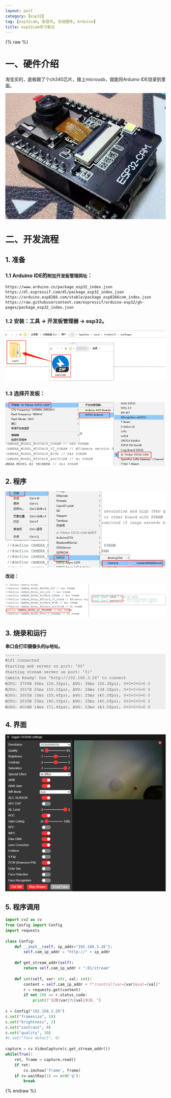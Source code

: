 ```yaml
---
layout: post
category: [esp32]
tag: [esp32cam, 安信可, 无线图传, Arduino]
title: esp32cam学习笔记
---
```

{% raw %}

# 一、硬件介绍

淘宝买的，底板跟了个ch340芯片，接上microusb，就能将Arduino IDE烧录到里面。

![](/assets/images/esp32cam-first-attempt/2022-07-31-15-53-33.png)

# 二、开发流程

## 1. 准备

### 1.1 Arduino IDE的`附加开发板管理网址`：
```
https://www.arduino.cn/package_esp32_index.json
https://dl.espressif.com/dl/package_esp32_index.json
https://arduino.esp8266.com/stable/package_esp8266com_index.json
https://raw.githubusercontent.com/espressif/arduino-esp32/gh-pages/package_esp32_index.json
```

### 1.2 安装：工具 -> 开发板管理器 -> **esp32**。


![](/assets/images/esp32cam-first-attempt/2022-07-31-16-54-14.png)

### 1.3 选择开发板：
![](/assets/images/esp32cam-first-attempt/2022-07-31-16-42-46.png)

## 2. 程序

![](/assets/images/esp32cam-first-attempt/2022-07-31-16-43-56.png)

**改动：**

![](/assets/images/esp32cam-first-attempt/2022-07-31-16-45-50.png)

## 3. 烧录和运行

**串口会打印摄像头的ip地址。**

![](/assets/images/esp32cam-first-attempt/2022-07-31-16-46-31.png)

## 4. 界面

![](/assets/images/esp32cam-first-attempt/2022-07-31-16-46-47.png)

## 5. 程序调用

```python
import cv2 as cv
from Config import Config
import requests

class Config:
    def __init__(self, ip_addr="192.168.3.26"):
        self.cam_ip_addr = "http://" + ip_addr

    def get_stream_addr(self):
        return self.cam_ip_addr + ":81/stream"

    def set(self, var: str, val: int):
        content = self.cam_ip_addr + f"/control?var={var}&val={val}"
        r = requests.get(content)
        if not 200 == r.status_code:
            print(f"设置{var}为{val}失败。")

c = Config("192.168.3.26")
c.set("framesize", 10)
c.set("brightness", 2)
c.set("contrast", 0)
c.set("quality", 10)
#c.set("face detect", 0)

capture = cv.VideoCapture(c.get_stream_addr())
while(True):
    ret, frame = capture.read()
    if ret:
        cv.imshow('frame', frame)
    if cv.waitKey(1) == ord('q'):
        break
```

{% endraw %}  